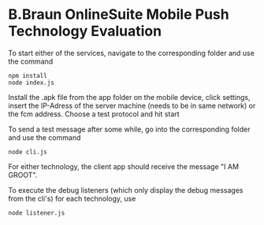 B.Braun OnlineSuite Mobile Push Technology Evaluation
=====================================================

To start either of the services, navigate to the 
corresponding folder and use the command

```
npm install
node index.js
``` 

Install the .apk file from the app folder on the mobile
device, click settings, insert the IP-Adress of the server
machine (needs to be in same network) or the fcm address.
Choose a test protocol and hit start


To send a test message after some while, go into the 
corresponding folder and use the command

```
node cli.js
```

For either technology, the client app should receive the
message "I AM GROOT".


To execute the debug listeners (which only display 
the debug messages from the cli's) for each technology, use

```
node listener.js
```